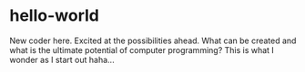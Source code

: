# hello-world

New coder here. Excited at the possibilities ahead.
What can be created and what is the ultimate potential of computer programming?
This is what I wonder as I start out haha...
